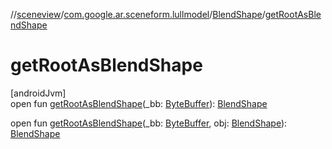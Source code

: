 //[sceneview](../../../index.md)/[com.google.ar.sceneform.lullmodel](../index.md)/[BlendShape](index.md)/[getRootAsBlendShape](get-root-as-blend-shape.md)

# getRootAsBlendShape

[androidJvm]\
open fun [getRootAsBlendShape](get-root-as-blend-shape.md)(_bb: [ByteBuffer](https://developer.android.com/reference/kotlin/java/nio/ByteBuffer.html)): [BlendShape](index.md)

open fun [getRootAsBlendShape](get-root-as-blend-shape.md)(_bb: [ByteBuffer](https://developer.android.com/reference/kotlin/java/nio/ByteBuffer.html), obj: [BlendShape](index.md)): [BlendShape](index.md)
